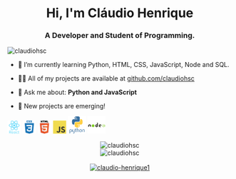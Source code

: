 <h1 align="center">Hi, I'm Cláudio Henrique</h1>
<h3 align="center">A Developer and Student of Programming.</h3>
<p align="left"> <img src="https://komarev.com/ghpvc/?username=claudiohsc" alt="claudiohsc" /> </p>

- 🌱 I’m currently learning Python, HTML, CSS, JavaScript, Node and SQL.

- 👨‍💻 All of my projects are available at [github.com/claudiohsc](https://github.com/claudiohsc)


- 💬 Ask me about: **Python and JavaScript**

- 🤖 New projects are emerging!


<p align="left">
<img src="https://raw.githubusercontent.com/devicons/devicon/master/icons/react/react-original-wordmark.svg" alt="react" width="30" height="30"/>
<img src="https://raw.githubusercontent.com/devicons/devicon/master/icons/css3/css3-plain-wordmark.svg" alt="css3"  width="30" height="30"/>
<img src="https://raw.githubusercontent.com/devicons/devicon/master/icons/html5/html5-original-wordmark.svg" alt="html5"  width="30" height="30"/>
<img src="https://raw.githubusercontent.com/devicons/devicon/master/icons/javascript/javascript-original.svg" alt="javascript" width="30" height="30"/>
<img src="https://raw.githubusercontent.com/devicons/devicon/master/icons/python/python-original-wordmark.svg" alt="python" width="40" height="40"/>
<img src="https://raw.githubusercontent.com/devicons/devicon/master/icons/nodejs/nodejs-original-wordmark.svg" alt="nodejs" width="40" height="40"/></p>
<p align="center">
<img src="https://github-readme-stats.vercel.app/api?username=claudiohsc&show_icons=true&theme=highcontrast" alt="claudiohsc"/>
<br/>
<img src="https://github-readme-stats.vercel.app/api/top-langs/?username=claudiohsc&layout=compact&theme=highcontrast" alt="claudiohsc"/>
</p>

<p align="center">
<a href="https://linkedin.com/in/claudio-henrique1" target="_blank" rel="external"><img align="center" src="https://cdn.jsdelivr.net/npm/simple-icons@3.0.1/icons/linkedin.svg" alt="claudio-henrique1" height="30" width="30" /></a>
</p>
